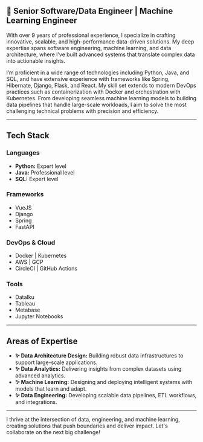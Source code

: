 ## 🌟 Senior Software/Data Engineer | Machine Learning Engineer

With over 9 years of professional experience, I specialize in crafting innovative, scalable, and high-performance data-driven solutions. My deep expertise spans software engineering, machine learning, and data architecture, where I’ve built advanced systems that translate complex data into actionable insights.

I’m proficient in a wide range of technologies including Python, Java, and SQL, and have extensive experience with frameworks like Spring, Hibernate, Django, Flask, and React. My skill set extends to modern DevOps practices such as containerization with Docker and orchestration with Kubernetes. From developing seamless machine learning models to building data pipelines that handle large-scale workloads, I aim to solve the most challenging technical problems with precision and efficiency.

---

## **Tech Stack**

### **Languages**
- **Python:** Expert level
- **Java:** Professional level
- **SQL:** Expert level

### **Frameworks**
- VueJS
- Django
- Spring
- FastAPI

### **DevOps & Cloud**
- Docker | Kubernetes
- AWS | GCP
- CircleCI | GitHub Actions

### **Tools**
- DataIku
- Tableau
- Metabase
- Jupyter Notebooks

---

## **Areas of Expertise**
- **✨ Data Architecture Design:** Building robust data infrastructures to support large-scale applications.
- **✨ Data Analytics:** Delivering insights from complex datasets using advanced analytics.
- **✨ Machine Learning:** Designing and deploying intelligent systems with models that learn and adapt.
- **✨ Data Engineering:** Developing scalable data pipelines, ETL workflows, and integrations.

---

I thrive at the intersection of data, engineering, and machine learning, creating solutions that push boundaries and deliver impact. Let's collaborate on the next big challenge!
